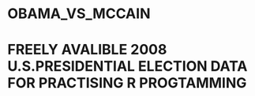 # OBAMA_VS_MCCAIN
# FREELY AVALIBLE 2008 U.S.PRESIDENTIAL ELECTION DATA FOR PRACTISING R PROGTAMMING 
